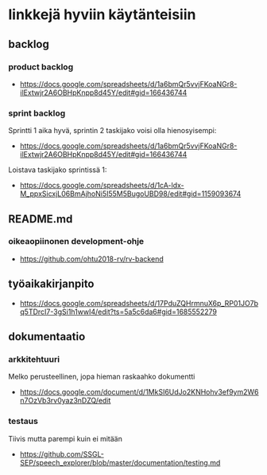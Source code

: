 # linkkejä hyviin käytänteisiin

## backlog

### product backlog

- https://docs.google.com/spreadsheets/d/1a6bmQr5vvjFKoaNGr8-ilExtwjr2A6OBHpKnpp8d45Y/edit#gid=166436744

### sprint backlog

Sprintti 1 aika hyvä, sprintin 2 taskijako voisi olla hienosyisempi:
- https://docs.google.com/spreadsheets/d/1a6bmQr5vvjFKoaNGr8-ilExtwjr2A6OBHpKnpp8d45Y/edit#gid=166436744

Loistava taskijako sprintissä 1:
- https://docs.google.com/spreadsheets/d/1cA-ldx-M_ppxSicxjL06BmAjhoNi5I55M5BugoUBD98/edit#gid=1159093674

## README.md

### oikeaopiinonen development-ohje 

- https://github.com/ohtu2018-rv/rv-backend

## työaikakirjanpito

- https://docs.google.com/spreadsheets/d/17PduZQHrmnuX6p_RP01JO7bq5TDrcI7-3gSi1h1wwI4/edit?ts=5a5c6da6#gid=1685552279

## dokumentaatio

### arkkitehtuuri

Melko perusteellinen, jopa hieman raskaahko dokumentti
- https://docs.google.com/document/d/1MkSI6UdJo2KNHohv3ef9ym2W6n7OzVb3rv0yaz3nDZQ/edit

### testaus

Tiivis mutta parempi kuin ei mitään
- https://github.com/SSGL-SEP/speech_explorer/blob/master/documentation/testing.md
